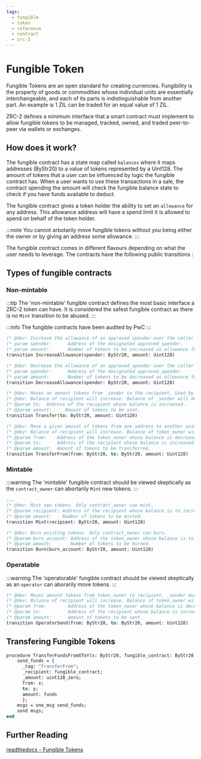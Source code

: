 ```yaml
---
tags:
  - fungible
  - token
  - reference
  - contract
  - zrc-2
---
```


# Fungible Token

Fungible Tokens are an open standard for creating currencies. Fungibility is the property of goods or commodities whose individual units are essentially interchangeable, and each of its parts is indistinguishable from another part. An example is 1 ZIL can be traded for an equal value of 1 ZIL.

ZRC-2 defines a minimum interface that a smart contract must implement to allow fungible tokens to be managed, tracked, owned, and traded peer-to-peer via wallets or exchanges.

## How does it work?

The fungible contract has a state map called ```balances``` where it maps addresses (ByStr20) to a value of tokens represented by a Uint128. The amount of tokens that a user can be influenced by logic the fungible contract has. When a user wants to use these transactions in a sale, the contract spending the amount will check the fungible balance state to check if you have funds available to deduct.

The fungible contract gives a token holder the ability to set an ```allowance``` for any address. This allowance address will have a spend limit it is allowed to spend on behalf of the token holder.

:::note
You cannot arbotarily move fungible tokens without you being either the owner or by giving an address some allowance.
:::

The fungible contract comes in different flavours depending on what the user needs to leverage. The contracts have the following public transitions :

## Types of fungible contracts

### Non-mintable

:::tip
The 'non-mintable' fungible contract defines the most basic interface a ZRC-2 token can have. It is considered the safest fungible contract as there is no ```Mint``` transition to be abused.
:::

:::info
The fungible contracts have been audited by PwC
:::

```ocaml
(* @dev: Increase the allowance of an approved_spender over the caller tokens. Only token_owner allowed to invoke.   *)
(* param spender:      Address of the designated approved_spender.                                                   *)
(* param amount:       Number of tokens to be increased as allowance for the approved_spender.                       *)
transition IncreaseAllowance(spender: ByStr20, amount: Uint128)

(* @dev: Decrease the allowance of an approved_spender over the caller tokens. Only token_owner allowed to invoke. *)
(* param spender:      Address of the designated approved_spender.                                                 *)
(* param amount:       Number of tokens to be decreased as allowance for the approved_spender.                     *)
transition DecreaseAllowance(spender: ByStr20, amount: Uint128)

(* @dev: Moves an amount tokens from _sender to the recipient. Used by token_owner. *)
(* @dev: Balance of recipient will increase. Balance of _sender will decrease.      *)
(* @param to:  Address of the recipient whose balance is increased.                 *)
(* @param amount:     Amount of tokens to be sent.                                  *)
transition Transfer(to: ByStr20, amount: Uint128)

(* @dev: Move a given amount of tokens from one address to another using the allowance mechanism. The caller must be an approved_spender. *)
(* @dev: Balance of recipient will increase. Balance of token_owner will decrease.                                                        *)
(* @param from:    Address of the token_owner whose balance is decreased.                                                                 *)
(* @param to:      Address of the recipient whose balance is increased.                                                                   *)
(* @param amount:  Amount of tokens to be transferred.                                                                                    *)
transition TransferFrom(from: ByStr20, to: ByStr20, amount: Uint128)
```

### Mintable

:::warning
The 'mintable' fungible contract should be viewed skeptically as the ```contract_owner``` can abortarily ```Mint``` new tokens.
:::

```ocaml
...
(* @dev: Mint new tokens. Only contract_owner can mint.                      *)
(* @param recipient: Address of the recipient whose balance is to increase.  *)
(* @param amount:    Number of tokens to be minted.                          *)
transition Mint(recipient: ByStr20, amount: Uint128)

(* @dev: Burn existing tokens. Only contract_owner can burn.                      *)
(* @param burn_account: Address of the token_owner whose balance is to decrease.  *)
(* @param amount:       Number of tokens to be burned.                            *)
transition Burn(burn_account: ByStr20, amount: Uint128)
```

### Operatable

:::warning
The 'operatorable' fungible contract should be viewed skeptically as an ```operator``` can aborarily move tokens.
:::

```ocaml
(* @dev: Moves amount tokens from token_owner to recipient. _sender must be an operator of token_owner. *)
(* @dev: Balance of recipient will increase. Balance of token_owner will decrease.                      *)
(* @param from:        Address of the token_owner whose balance is decreased.                           *)
(* @param to:          Address of the recipient whose balance is increased.                             *)
(* @param amount:      Amount of tokens to be sent.                                                     *)
transition OperatorSend(from: ByStr20, to: ByStr20, amount: Uint128)
```

## Transfering Fungible Tokens

```ocaml
procedure TransferFundsFromXToY(x: ByStr20, fungible_contract: ByStr20, y: ByStr20, funds: Uint128)
    send_funds = {
      _tag: "TransferFrom";
      _recipient: fungible_contract;
      _amount: uint128_zero;
      from: x;
      to: y;
      amount: funds
      };
    msgs = one_msg send_funds;
    send msgs;
end
```

## Further Reading

[readthedocs - Fungible Tokens](https://scilla.readthedocs.io/en/latest/scilla-by-example.html?highlight=fungible#fungible-tokens)
